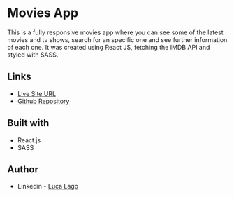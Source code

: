 # Movies App

This is a fully responsive movies app where you can see some of the latest movies and tv shows, search for an specific one and see further information of each one. It was created using React JS, fetching the IMDB API and styled with SASS.


## Links

- [Live Site URL](https://ll-react-fullmoviesapp.netlify.app/)
- [Github Repository](https://github.com/lkl03/react-fullmovies-app)


## Built with

- React.js
- SASS

## Author

- Linkedin - [Luca Lago](https://www.linkedin.com/in/luca-lago-678434222/)

